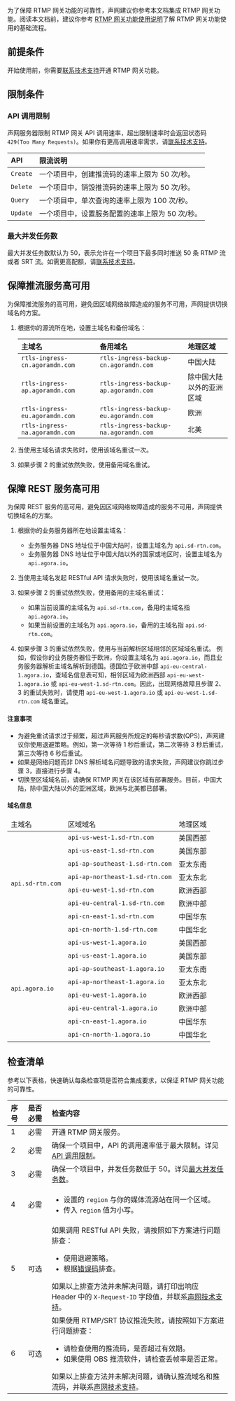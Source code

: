 为了保障 RTMP 网关功能的可靠性，声网建议你参考本文档集成 RTMP 网关功能。阅读本文档前，建议你参考 [RTMP 网关功能使用说明](restapi)了解 RTMP 网关功能使用的基础流程。

## 前提条件

开始使用前，你需要[联系技术支持](/cn/Agora%20Platform/ticket)开通 RTMP 网关功能。

## 限制条件

### API 调用限制

声网服务器限制 RTMP 网关 API 调用速率，超出限制速率时会返回状态码 `429(Too Many Requests)`。如果你有更高调用速率需求，请[联系技术支持](/cn/Agora%20Platform/ticket)。

| API      | 限流说明                                                     |
| :------- | :----------------------------------------------------------- |
| `Create` | 一个项目中，创建推流码的速率上限为 50 次/秒。 |
| `Delete` | 一个项目中，销毁推流码的速率上限为 50 次/秒。           |
| `Query`   | 一个项目中，单次查询的速率上限为 100 次/秒。 |
| `Update`   | 一个项目中，设置服务配置的速率上限为 50 次/秒。 |

### 最大并发任务数

最大并发任务数默认为 50，表示允许在一个项目下最多同时推送 50 条 RTMP 流或者 SRT 流。如需更高配额，请[联系技术支持](/cn/Agora%20Platform/ticket)。

## 保障推流服务高可用

为保障推流服务的高可用，避免因区域网络故障造成的服务不可用，声网提供切换域名的方案。

1. 根据你的源流所在地，设置主域名和备份域名：

    | 主域名                       | 备用域名                            | 地理区域    |
    | :--------------------------- | :---------------------------------- | :---------- |
    | `rtls-ingress-cn.agoramdn.com` | `rtls-ingress-backup-cn.agoramdn.com` | 中国大陆    |
    | `rtls-ingress-ap.agoramdn.com` | `rtls-ingress-backup-ap.agoramdn.com` | 除中国大陆以外的亚洲区域 |
    | `rtls-ingress-eu.agoramdn.com` | `rtls-ingress-backup-eu.agoramdn.com` | 欧洲   |
    | `rtls-ingress-na.agoramdn.com` | `rtls-ingress-backup-na.agoramdn.com` | 北美   |

2. 当使用主域名请求失败时，使用该域名重试一次。
3. 如果步骤 2 的重试依然失败，使用备用域名重试。

## 保障 REST 服务高可用

为保障 REST 服务的高可用，避免因区域网络故障造成的服务不可用，声网提供切换域名的方案。

1. 根据你的业务服务器所在地设置主域名：

   - 业务服务器 DNS 地址位于中国大陆时，设置主域名为 `api.sd-rtn.com`。
   - 业务服务器 DNS 地址位于中国大陆以外的国家或地区时，设置主域名为 `api.agora.io`。

2. 当使用主域名发起 RESTful API 请求失败时，使用该域名重试一次。

3. 如果步骤 2 的重试依然失败，使用备用的主域名重试：

   - 如果当前设置的主域名为 `api.sd-rtn.com`，备用的主域名指 `api.agora.io`。
   - 如果当前设置的主域名为 `api.agora.io`，备用的主域名指 `api.sd-rtn.com`。

4. 如果步骤 3 的重试依然失败，使用与当前解析区域相邻的区域域名重试。
   例如，假设你的业务服务器位于欧洲，你设置主域名为 `api.agora.io`，而且业务服务器解析主域名解析到德国。德国位于欧洲中部 `api-eu-central-1.agora.io`，查域名信息表可知，相邻区域为欧洲西部 `api-eu-west-1.agora.io` 或 `api-eu-west-1.sd-rtn.com`。因此，出现网络故障且步骤 2、3 的重试失败时，请使用 `api-eu-west-1.agora.io` 或 `api-eu-west-1.sd-rtn.com` 域名重试。

#### 注意事项

- 为避免重试请求过于频繁，超过声网服务所规定的每秒请求数(QPS)，声网建议你使用退避策略。例如，第一次等待 1 秒后重试，第二次等待 3 秒后重试，第三次等待 6 秒后重试。
- 如果是网络问题而非 DNS 解析域名问题导致的请求失败，声网建议你跳过步骤 3，直接进行步骤 4。
- 切换至区域域名前，请确保 RTMP 网关在该区域有部署服务。目前，中国大陆，除中国大陆以外的亚洲区域，欧洲与北美都已部署。

#### 域名信息

<table>
 <thead>
 <tr>
  <td>主域名</td>
  <td>区域域名</td>
  <td>地理区域</td>
 </tr>
 </thead>
 <tbody>
 <tr>
  <td rowspan=8><code>api.sd-rtn.com</code></td>
  <td><code>api-us-west-1.sd-rtn.com</code></td>
  <td>美国西部</td>
 </tr>
 <tr>
  <td><code>api-us-east-1.sd-rtn.com</code></td>
  <td>美国东部</td>
 </tr>
 <tr>
  <td><code>api-ap-southeast-1.sd-rtn.com</code></td>
  <td>亚太东南</td>
 </tr>
 <tr>
  <td><code>api-ap-northeast-1.sd-rtn.com</code></td>
  <td>亚太东北</td>
 </tr>
 <tr>
  <td><code>api-eu-west-1.sd-rtn.com</code></td>
  <td>欧洲西部</td>
 </tr>
 <tr>
  <td><code>api-eu-central-1.sd-rtn.com</code></td>
  <td>欧洲中部</td>
 </tr>
 <tr>
  <td><code>api-cn-east-1.sd-rtn.com</code></td>
  <td>中国华东</td>
 </tr>
 <tr>
  <td><code>api-cn-north-1.sd-rtn.com</code></td>
  <td>中国华北</td>
 </tr>
 <tr>
  <td rowspan=8><code>api.agora.io</code></td>
  <td><code>api-us-west-1.agora.io</code></td>
  <td>美国西部</td>
 </tr>
 <tr>
  <td><code>api-us-east-1.agora.io</code></td>
  <td>美国东部</td>
 </tr>
 <tr>
  <td><code>api-ap-southeast-1.agora.io</code></td>
  <td>亚太东南</td>
 </tr>
 <tr>
  <td><code>api-ap-northeast-1.agora.io</code></td>
  <td>亚太东北</td>
 </tr>
 <tr>
  <td><code>api-eu-west-1.agora.io</code></td>
  <td>欧洲西部</td>
 </tr>
 <tr>
  <td><code>api-eu-central-1.agora.io</code></td>
  <td>欧洲中部</td>
 </tr>
 <tr>
  <td><code>api-cn-east-1.agora.io</code></td>
  <td>中国华东</td>
 </tr>
 <tr>
  <td><code>api-cn-north-1.agora.io</code></td>
  <td>中国华北</td>
 </tr>
 </tbody>
</table>


## 检查清单

参考以下表格，快速确认每条检查项是否符合集成要求，以保证 RTMP 网关功能的可靠性。

| 序号   | 是否必需 | 检查内容                                                     | 
| :--- | :------- | :----------------------------------------------------------- | 
| 1    | 必需     | 开通 RTMP 网关服务。                                              | 
| 2    | 必需     | 确保一个项目中，API 的调用速率低于最大限制。详见 [API 调用限制](#api-调用限制)。 | 
| 3    | 必需     | 确保一个项目中，并发任务数低于 50。详见[最大并发任务数](#最大并发任务数)。 | 
| 4    | 必需     | <ul><li>设置的 `region` 与你的媒体流源站在同一个区域。</li><li>传入 `region` 值为小写。</li></ul> |
| 5    | 可选     | 如果调用 RESTful API 失败，请按照如下方案进行问题排查：<ul><li>使用退避策略。</li><li>根据[错误码](restapi#状态码汇总表)排查。</li></ul>如果以上排查方法并未解决问题，请打印出响应 Header 中的 `X-Request-ID` 字段值，并联系[声网技术支持](/cn/Agora%20Platform/ticket)。 |
| 6    | 可选     | 如果使用 RTMP/SRT 协议推流失败，请按照如下方案进行问题排查：<ul><li>请检查使用的推流码，是否超过有效期。</li><li>如果使用 OBS 推流软件，请检查丢帧率是否正常。</li></ul>如果以上排查方法并未解决问题，请确认推流域名和推流码，并联系[声网技术支持](/cn/Agora%20Platform/ticket)。 | 

